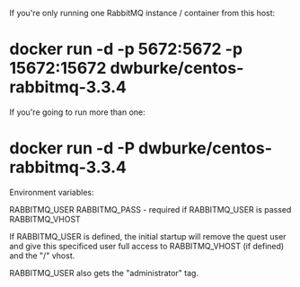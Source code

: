 If you're only running one RabbitMQ instance / container from this host:

# docker run -d -p 5672:5672 -p 15672:15672 dwburke/centos-rabbitmq-3.3.4

If you're going to run more than one:

# docker run -d -P dwburke/centos-rabbitmq-3.3.4


Environment variables:

RABBITMQ_USER
RABBITMQ_PASS - required if RABBITMQ_USER is passed
RABBITMQ_VHOST


If RABBITMQ_USER is defined, the initial startup will remove the quest user
and give this specificed user full access to RABBITMQ_VHOST (if defined)
and the "/" vhost.

RABBITMQ_USER also gets the "administrator" tag.

